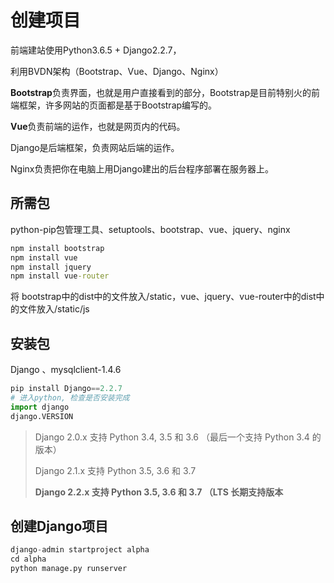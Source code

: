 # 创建项目

前端建站使用Python3.6.5  + Django2.2.7，

利用BVDN架构（Bootstrap、Vue、Django、Nginx）

**Bootstrap**负责界面，也就是用户直接看到的部分，Bootstrap是目前特别火的前端框架，许多网站的页面都是基于Bootstrap编写的。

**Vue**负责前端的运作，也就是网页内的代码。

Django是后端框架，负责网站后端的运作。

Nginx负责把你在电脑上用Django建出的后台程序部署在服务器上。



## 所需包

python-pip包管理工具、setuptools、bootstrap、vue、jquery、nginx

```cmd
npm install bootstrap
npm install vue
npm install jquery
npm install vue-router
```

将 bootstrap中的dist中的文件放入/static，vue、jquery、vue-router中的dist中的文件放入/static/js

## 安装包

Django 、mysqlclient-1.4.6

```python
pip install Django==2.2.7
# 进入python, 检查是否安装完成
import django
django.VERSION
```

> Django 2.0.x 支持 Python 3.4, 3.5 和 3.6 （最后一个支持 Python 3.4 的版本）
>
> Django 2.1.x 支持 Python 3.5, 3.6 和 3.7
>
> **Django 2.2.x 支持 Python 3.5, 3.6 和 3.7 （LTS 长期支持版本**

## 创建Django项目

```python
django-admin startproject alpha
cd alpha
python manage.py runserver
```

